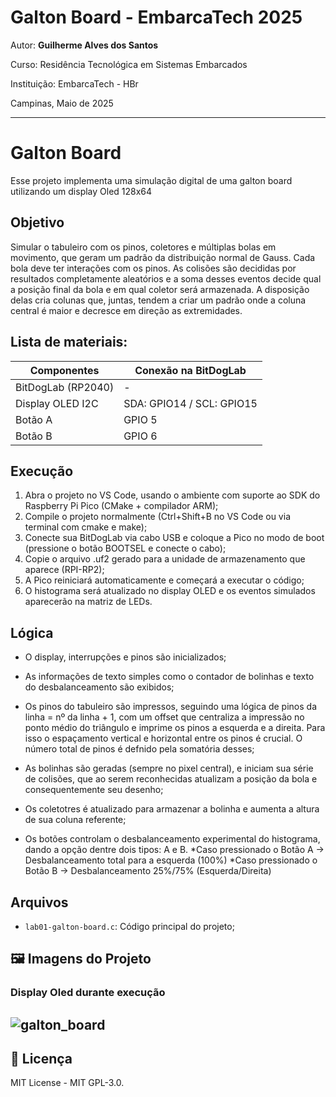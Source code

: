
# Galton Board - EmbarcaTech 2025

Autor: **Guilherme Alves dos Santos**

Curso: Residência Tecnológica em Sistemas Embarcados

Instituição: EmbarcaTech - HBr

Campinas, Maio de 2025

---

<!-- INSIRA O CONTEÚDO DO SEU README AQUI! -->
# Galton Board

Esse projeto implementa uma simulação digital de uma galton board utilizando um display Oled 128x64 

## Objetivo

Simular o tabuleiro com os pinos, coletores e múltiplas bolas em movimento, que geram um padrão da distribuição normal de Gauss. Cada bola deve ter interações com os pinos. As colisões são decididas por resultados completamente aleatórios e a soma desses eventos decide qual a posição final da bola e em qual coletor será armazenada. A disposição delas cria colunas que, juntas, tendem a criar um padrão onde a coluna central é maior e decresce em direção as extremidades.



##  Lista de materiais: 

| Componentes                    | Conexão na BitDogLab     |
|-------------------------------|---------------------------|
| BitDogLab (RP2040)            | -                         |
| Display OLED I2C              | SDA: GPIO14 / SCL: GPIO15 |
| Botão A                       | GPIO 5                    |
| Botão B                       | GPIO 6                    |


## Execução

1. Abra o projeto no VS Code, usando o ambiente com suporte ao SDK do Raspberry Pi Pico (CMake + compilador ARM);
2. Compile o projeto normalmente (Ctrl+Shift+B no VS Code ou via terminal com cmake e make);
3. Conecte sua BitDogLab via cabo USB e coloque a Pico no modo de boot (pressione o botão BOOTSEL e conecte o cabo);
4. Copie o arquivo .uf2 gerado para a unidade de armazenamento que aparece (RPI-RP2);
5. A Pico reiniciará automaticamente e começará a executar o código;
6. O histograma será atualizado no display OLED e os eventos simulados aparecerão na matriz de LEDs.

## Lógica

- O display, interrupções e pinos são inicializados;

- As informações de texto simples como o contador de bolinhas e texto do desbalanceamento são exibidos;

- Os pinos do tabuleiro são impressos, seguindo uma lógica de pinos da linha = nº da linha + 1, com um offset que centraliza a impressão no ponto médio do triângulo e imprime os pinos a esquerda e a direita. Para isso o espaçamento vertical e horizontal entre os pinos é crucial. O número total de pinos é defnido pela somatória desses;

- As bolinhas são geradas (sempre no pixel central), e iniciam sua série de colisões, que ao serem reconhecidas atualizam a posição da bola e consequentemente seu desenho;

- Os coletotres é atualizado para armazenar a bolinha e aumenta a altura de sua coluna referente;

- Os botões controlam o desbalanceamento experimental do histograma, dando a opção dentre dois tipos: A e B.
    *Caso pressionado o Botão A -> Desbalanceamento total para a esquerda (100%)
    *Caso pressionado o Botão B -> Desbalanceamento 25%/75% (Esquerda/Direita) 

##  Arquivos

- `lab01-galton-board.c`: Código principal do projeto;

## 🖼️ Imagens do Projeto

### Display Oled durante execução
![galton_board]()
---

## 📜 Licença
MIT License - MIT GPL-3.0.

